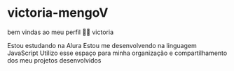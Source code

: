 # victoria-mengoV
bem vindas ao meu perfil 💙💙
victoria

Estou estudando na Alura
Estou me desenvolvendo na linguagem JavaScript
Utilizo esse espaço para minha organização e compartilhamento dos meu projetos desenvolvidos
